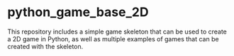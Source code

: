 # python_game_base_2D

This repository includes a simple game skeleton that can be used to create a 2D game in Python, as well as multiple examples of games that can be created with the skeleton.
